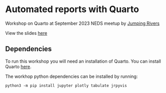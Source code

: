 # Automated reports with Quarto
Workshop on Quarto at September 2023 NEDS meetup by [Jumping Rivers](https://www.jumpingrivers.com/)

View the slides [here](https://jumpingrivers.github.io/2023-neds-quarto/part1.html)

## Dependencies 

To run this workshop you will need an installation of Quarto. You can install Quarto [here](https://quarto.org/docs/get-started/).

The workhop python dependencies can be installed by running:

```
python3 -m pip install jupyter plotly tabulate jrpyvis
```